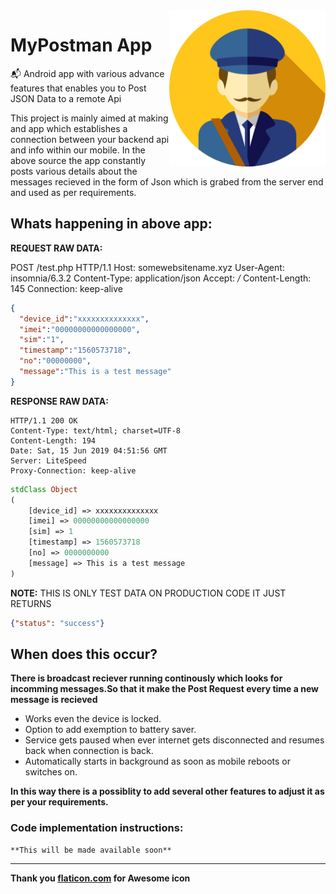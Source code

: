 <img src="https://github.com/NitishGadangi/My_Postman-App/blob/master/ic_main.png?raw=true" align="right" height='250' />

# MyPostman App
📬 Android app with various advance features that enables you to Post JSON Data to a remote Api

This project is mainly aimed at making and app which establishes a connection between your backend api and info within our mobile.
In the above source the app constantly posts various details about the messages recieved in the form of Json which is grabed from the server end and used as per requirements.

## Whats happening in above app:
**REQUEST RAW DATA:**

POST /test.php HTTP/1.1
Host: somewebsitename.xyz
User-Agent: insomnia/6.3.2
Content-Type: application/json
Accept: */*
Content-Length: 145
Connection: keep-alive

```json
{
  "device_id":"xxxxxxxxxxxxxx",
  "imei":"00000000000000000",
  "sim":"1",
  "timestamp":"1560573718",
  "no":"00000000",
  "message":"This is a test message"
}
```

**RESPONSE RAW DATA:**
```
HTTP/1.1 200 OK
Content-Type: text/html; charset=UTF-8
Content-Length: 194
Date: Sat, 15 Jun 2019 04:51:56 GMT
Server: LiteSpeed
Proxy-Connection: keep-alive
```
```php
stdClass Object
(
    [device_id] => xxxxxxxxxxxxxx
    [imei] => 00000000000000000
    [sim] => 1
    [timestamp] => 1560573718
    [no] => 0000000000
    [message] => This is a test message
)
```

**NOTE:** THIS IS ONLY TEST DATA ON PRODUCTION CODE IT JUST RETURNS
```json
{"status": "success"}
```

## When does this occur?
**There is broadcast reciever running continously which looks for incomming messages.So that it make the Post Request every time a new message is recieved**
- Works even the device is locked.
- Option to add exemption to battery saver.
- Service gets paused when ever internet gets disconnected and resumes back when connection is back.
- Automatically starts in background as soon as mobile reboots or switches on.

**In this way there is a possiblity to add several other features to adjust it as per your requirements.**

### Code implementation instructions:
```
**This will be made available soon**
```
--------------------------------
**Thank you [flaticon.com](https://www.flaticon.com) for Awesome icon**
